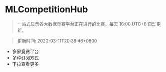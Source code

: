 # MLCompetitionHub

> 一站式显示各大数据竞赛平台正在进行的比赛，每天 16:00 UTC+8 自动更新。
  
> 更新时间: 2020-03-11T20:38:46+0800 

* 多家竞赛平台
* 多种订阅方式
* 下拉查看更多